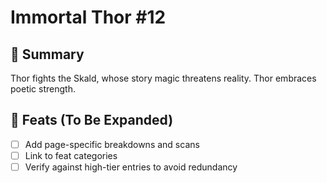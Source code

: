 # Immortal Thor #12

## 📖 Summary
Thor fights the Skald, whose story magic threatens reality. Thor embraces poetic strength.

## 🔹 Feats (To Be Expanded)
- [ ] Add page-specific breakdowns and scans
- [ ] Link to feat categories
- [ ] Verify against high-tier entries to avoid redundancy